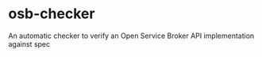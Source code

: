 # osb-checker
An automatic checker to verify an Open Service Broker API implementation against spec
